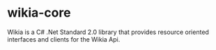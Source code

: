 # wikia-core
Wikia is a C# .Net Standard 2.0 library that provides resource oriented interfaces and clients for the Wikia Api.
